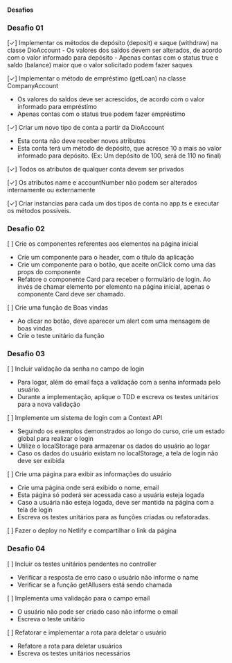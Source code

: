 
#### Desafios

<h3>Desafio 01</h3>
[&#10003;] Implementar os métodos de depósito (deposit) e saque (withdraw) na classe DioAccount
  - Os valores dos saldos devem ser alterados, de acordo com o valor informado para depósito
  - Apenas contas com o status true e saldo (balance) maior que o valor solicitado podem fazer saques

[&#10003;] Implementar o método de empréstimo (getLoan) na classe CompanyAccount
  - Os valores do saldos deve ser acrescidos, de acordo com o valor informado para empréstimo
  - Apenas contas com o status true podem fazer empréstimo

[&#10003;] Criar um novo tipo de conta a partir da DioAccount
  - Esta conta não deve receber novos atributos
  - Esta conta terá um método de depósito, que acresce 10 a mais ao valor informado para depósito. (Ex: Um depósito de 100, será de 110 no final)

[&#10003;] Todos os atributos de qualquer conta devem ser privados

[&#10003;] Os atributos name e accountNumber não podem ser alterados internamente ou externamente

[&#10003;] Criar instancias para cada um dos tipos de conta no app.ts e executar os métodos possíveis.


<h3>Desafio 02 </h3>

[ ] Crie os componentes referentes aos elementos na página inicial
  - Crie um componente para o header, com o título da aplicação
  - Crie um componente para o botão, que aceite onClick como uma das props do componente
  - Refatore o componente Card para receber o formulário de login. Ao invés de chamar elemento por elemento na página inicial, apenas o componente Card deve ser chamado.

[ ] Crie uma função de Boas vindas
  - Ao clicar no botão, deve aparecer um alert com uma mensagem de boas vindas
  - Crie o teste unitário da função


<h3>Desafio 03 </h3>

[ ] Incluir validação da senha no campo de login
  - Para logar, além do email faça a validação com a senha informada pelo usuário.
  - Durante a implementação, aplique o TDD e escreva os testes unitários para a nova validação

[ ] Implemente um sistema de login com a Context API
  - Seguindo os exemplos demonstrados ao longo do curso, crie um estado global para realizar o login
  - Utilize o localStorage para armazenar os dados do usuário ao logar
  - Caso os dados do usuário existam no localStorage, a tela de login não deve ser exibida

[ ] Crie uma página para exibir as informações do usuário
  - Crie uma página onde será exibido o nome, email
  - Esta página só poderá ser acessada caso a usuária esteja logada
  - Caso a usuária não esteja logada, deve ser mantida na página com a tela de login
  - Escreva os testes unitários para as funções criadas ou refatoradas.

[ ] Fazer o deploy no Netlify e compartilhar o link da página


<h3>Desafio 04 </h3>

[ ] Incluir os testes unitários pendentes no controller
  - Verificar a resposta de erro caso o usuário não informe o name
  - Verificar se a função getAllusers está sendo chamada

[ ] Implementa uma validação para o campo email
  - O usuário nâo pode ser criado caso não informe o email
  - Escreva o teste unitário

[ ] Refatorar e implementar a rota para deletar o usuário
  - Refatore a rota para deletar usuários
  - Escreva os testes unitários necessários
